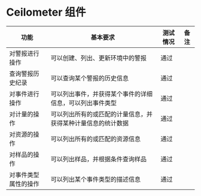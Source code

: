 # Ceilometer 组件

|功能|基本要求|测试情况|备注|
|----|--------|--------|----|
|对警报进行操作|可以创建、列出、更新环境中的警报|通过||
|查询警报历史纪录|可以查询某个警报的历史信息|通过||
|对事件进行操作|可以列出事件，并获得某个事件的详细信息，可以列出事件类型|通过||
|对计量的操作|可以列出所有的或匹配的计量信息，并获得某种计量信息的统计数据|通过||
|对资源的操作|可以列出所有的或匹配的资源信息|通过||
|对样品的操作|可以列出样品，并根据条件查询样品|通过||
|对事件类型属性的操作|可以列出某个事件类型的描述信息|通过||
